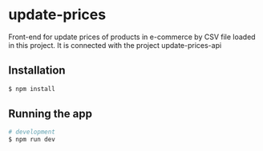 # update-prices
Front-end for update prices of products in e-commerce by CSV file loaded in this project. It is connected with the project update-prices-api

## Installation

```bash
$ npm install
```

## Running the app
```bash
# development
$ npm run dev

```